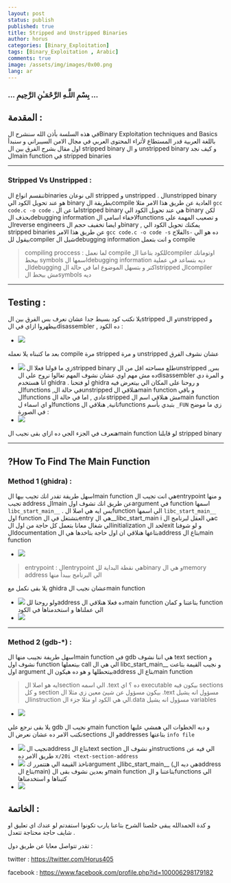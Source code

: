 ```yaml
---
layout: post
status: publish
published: true
title: Stripped and Unstripped Binaries 
author: horus
categories: [Binary_Exploitation]
tags: [Binary_Exploitation , Arabic]
comments: true
image: /assets/img/images/0x00.png
lang: ar
---
```


###     …  بِسْمِ اللَّـهِ الرَّحْمَـٰنِ الرَّحِيمِ  …


## المقدمة :
 في هذه السلسة بأذن الله سنشرح الBinary Exploitation techniques and Basics باللغة العربية قدر المستطاع لأثراء المحتوى العربي في مجال الامن السيبراني و سنبدأ اول مقال بشرح الفرق بين ال  stripped binary و ال unstripped binary و كيف نجد الmain function في stripped binaries 


---
### Stripped Vs Unstripped : 
تنقسم انواع الbinaries الى نوعان stripped و unstripped  . الunstripped binary هو عند تحويل الكود الي binary بطريقة الcompile العادية عن طريق هذا الامر مثلا `gcc code.c -o code` . اما عن الstripped binary هي عند تحويل الكود الي binary لكن بحذف الdebugging information لاخفاء اسامي الfunctions و تصعيب المهمة علي الreverse engineers و ايضا تخفيف حجم الbinary , يمكنك تحويل الكود الي stripped binaries عن طريق هذا الامر `gcc code.c -o code -s` الفلاج`s-` ده هو الي بيقول للcompiler شيل الdebugging information و انت بتعمل compile 
>compiling proccess : لما نعمل compile للكود بتاعنا الcompiler اوتوماتك بيحط symbols اسمها الdebugging information ديه بتساعد في عملية الdebugging اكتر و بتسهل الموضوع اما في حالة الstripped الcompiler مش بيحط الsymbols ديه 

 
---
## Testing : 
يلا نكتب كود بسيط جدا عشان نعرف بس الفرق بين الstripped و الunstripped و بيظهروا ازاي في الdisassembler ,
ده الكود :  
- ![](/assets/img/images/ray-so-export.png)

بعد ما كتبناه يلا نعمله compile مرة stripped و مرة unstripped عشان نشوف الفرق 
- ![](/assets/img/images/Pasted%20image%2020230706125445.png)
زي ما قولنا فعلا الstripped binary طلع مساحته اقل من الunstripped ,بس ده مش مهم اوي عشان نشوف المهم تعالوا نروح علي الdisassembler و المرة دي انا هستخدم ghidra .
لو فتحنا ghidra و روحنا على المكان الي بيتعرض فيه الfunctions ,في حالة الunstripped هنلاقي الmain function و باقي الfunctions عادي , اما في حالة الstripped مش هنلاقي اسم الmain function او اي اسماء لfunctions تانية, هنلاقي الfunctions بتبدي بأسم `_FUN` زي ما موضح في الصورة : 
- ![](/assets/img/images/Pasted%20image%2020230707081446.png)

هنعرف في الجزء الجي ده ازاي بقى نجيب الmain function لو قابلنا stripped binary 

---


## ?How To Find The Main Function

### Method 1 (ghidra) :
اسهل طريقة تقدر انك تجيب بيها الmain function هي انت تجيب الentrypoint و منها تجيب address الmain عن طريق انك تشوف اولargument في function اسمها `libc_start_main__` . 
بس ايه هي اصلا الfunction الي اسمها `libc_start_main__` اول function بتشتغل في الentry هي ال__libc_start_main i هي العقل لبرنامج الc الي شغال معانا بتعمل كل حاجة من اول الinitialization لحد الexit و لو شوفنا الdocumentation بتاعها هنلاقي ان اول حاجة بتاخدها هي الaddress بتاع الmain function 
- ![](/assets/img/images/Pasted%20image%2020230707080019.png)
 > entrypoint : الentrypoint هي نقطة البداية للbinary و هي الmemory address الي البرنامج بيبدأ منها  
 
يلا بقى نكمل مع ghidra عشان نجيب الmain function 
- ![](/assets/img/images/Pasted%20image%2020230707080412.png)
ولو روحنا للaddress ده فعلا هنلاقي الmain function بتاعتنا و كمان function الي عملناها و استخدمناها في الكود 
- ![](/assets/img/images/Pasted%20image%2020230707080631.png)

---

### Method 2 (gdb-\*) :

اسهل طريفة نجيبب منها الmain function في gdb هي اننا نشوف text section و نشوف اول function بيتعملها call الي هي ال libc_start_main__ و نجيب القيمة بتاعت اول argument  بيتحطلها و هو ده هيكون الaddress بتاع الmain function 
> ايه هو اصلا الsection الي اسمه .text ده ؟ 
> اي executable بيكون فيه sections و كل section بيكون مسؤول عن شيئ معين زي مثلا ال .text مسؤول انه يشيل الinstruction الي هي الكود او مثلا جزء ال.data مسؤول انه يشيل variables 

- ![](/assets/img/images/Pasted%20image%2020230707084142.png)

يلا بقى نرجع علي gdb و نجيب الmain function و ديه الخطوات الي همشي عليها 
نكتب الامر ده عشان نعرض الsections و الaddresses بتاعتها `info file`
- ![](/assets/img/images/Pasted%20image%2020230707085046.png)
نجيب الaddress بتاع الtext section و نشوف الinstructions الي فيه عن طريق الامر ده `x/20i <text-section-address`
- ![](/assets/img/images/Pasted%20image%2020230707085326.png)
ناخذ القيمة الي هتتمرر كargument لlibc_start_main__   (هي ديه الaddress بتاع الmain) و بعدين
نشوف بقى الmain function بتاعتنا و الfunctions الي كتبناها و استخدمناها 
- ![](/assets/img/images/Pasted%20image%2020230707085754.png)
## الخاتمة : 
و كدة الحمدالله يبقى خلصنا الشرح بتاعنا يارب تكونوا استفدتم لو عندك اي تعليق او شايف حاجة محتاجة تتعدل . 

تقدر تتواصل معايا عن طريق دول : 

twitter : https://twitter.com/Horus405

facebook : https://www.facebook.com/profile.php?id=100006298179182